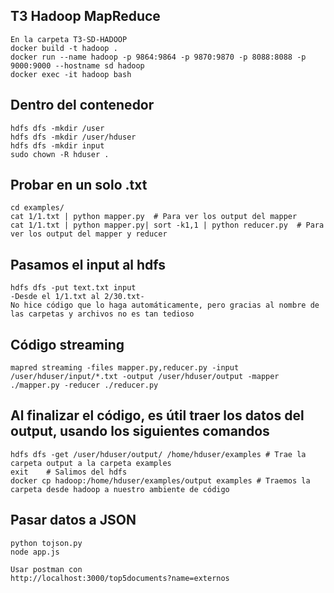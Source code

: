 ## T3 Hadoop MapReduce
	En la carpeta T3-SD-HADOOP
	docker build -t hadoop . 
	docker run --name hadoop -p 9864:9864 -p 9870:9870 -p 8088:8088 -p 9000:9000 --hostname sd hadoop
	docker exec -it hadoop bash

## Dentro del contenedor
	hdfs dfs -mkdir /user
	hdfs dfs -mkdir /user/hduser
	hdfs dfs -mkdir input
	sudo chown -R hduser .

## Probar en un solo .txt
	cd examples/
	cat 1/1.txt | python mapper.py 	# Para ver los output del mapper
	cat 1/1.txt | python mapper.py| sort -k1,1 | python reducer.py	# Para ver los output del mapper y reducer

## Pasamos el input al hdfs
	hdfs dfs -put text.txt input
	-Desde el 1/1.txt al 2/30.txt-
	No hice código que lo haga automáticamente, pero gracias al nombre de 
	las carpetas y archivos no es tan tedioso

## Código streaming
	mapred streaming -files mapper.py,reducer.py -input /user/hduser/input/*.txt -output /user/hduser/output -mapper ./mapper.py -reducer ./reducer.py

## Al finalizar el código, es útil traer los datos del output, usando los siguientes comandos
	hdfs dfs -get /user/hduser/output/ /home/hduser/examples # Trae la carpeta output a la carpeta examples
	exit	# Salimos del hdfs
	docker cp hadoop:/home/hduser/examples/output examples # Traemos la carpeta desde hadoop a nuestro ambiente de código

## Pasar datos a JSON
	python tojson.py
	node app.js
	
	Usar postman con
	http://localhost:3000/top5documents?name=externos